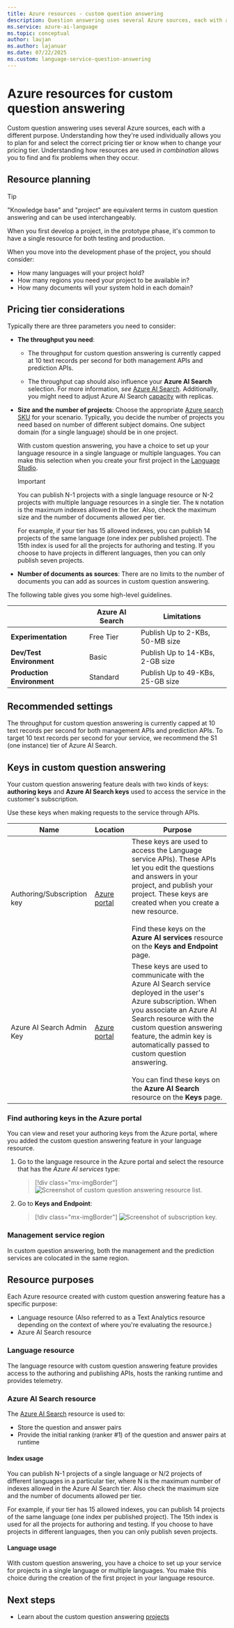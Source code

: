 ```yaml
---
title: Azure resources - custom question answering
description: Question answering uses several Azure sources, each with a different purpose. Understanding how they're used individually allows you to plan for and select the correct pricing tier or know when to change your pricing tier. Understanding how they're used in combination allows you to find and fix problems when they occur.
ms.service: azure-ai-language
ms.topic: conceptual
author: laujan
ms.author: lajanuar
ms.date: 07/22/2025
ms.custom: language-service-question-answering
---
```


# Azure resources for custom question answering

Custom question answering uses several Azure sources, each with a different purpose. Understanding how they're used individually allows you to plan for and select the correct pricing tier or know when to change your pricing tier. Understanding how resources are used _in combination_ allows you to find and fix problems when they occur.

## Resource planning

> [!TIP]
> "Knowledge base" and "project" are equivalent terms in custom question answering and can be used interchangeably.

When you first develop a project, in the prototype phase, it's common to have a single resource for both testing and production.

When you move into the development phase of the project, you should consider:

* How many languages will your project hold?
* How many regions you need your project to be available in?
* How many documents will your system hold in each domain?

## Pricing tier considerations

Typically there are three parameters you need to consider:

* **The throughput you need**:

    * The throughput for custom question answering is currently capped at 10 text records per second for both management APIs and prediction APIs.

    * The throughput cap should also influence your **Azure AI Search** selection. For more information, *see* [Azure AI Search](/azure/search/search-sku-tier). Additionally, you might need to adjust Azure AI Search [capacity](/azure/search/search-capacity-planning) with replicas.

* **Size and the number of projects**: Choose the appropriate [Azure search SKU](https://azure.microsoft.com/pricing/details/search/) for your scenario. Typically, you decide the number of projects you need based on number of different subject domains. One subject domain (for a single language) should be in one project.

    With custom question answering, you have a choice to set up your language resource in a single language or multiple languages. You can make this selection when you create your first project in the [Language Studio](https://language.azure.com/).

    > [!IMPORTANT]
    > You can publish N-1 projects  with a single language resource or N-2 projects with multiple language resources in a single tier. The `N` notation is the maximum indexes allowed in the tier.
    > Also, check the maximum size and the number of documents allowed per tier.

    For example, if your tier has 15 allowed indexes, you can publish 14 projects of the same language (one index per published project). The 15th index is used for all the projects for authoring and testing. If you choose to have projects in different languages, then you can only publish seven projects.

* **Number of documents as sources**: There are no limits to the number of documents you can add as sources in custom question answering.

The following table gives you some high-level guidelines.

|                            |Azure AI Search | Limitations                      |
| -------------------------- |------------ | -------------------------------- |
| **Experimentation**        |Free Tier    | Publish Up to 2-KBs, 50-MB size  |
| **Dev/Test Environment**   |Basic        | Publish Up to 14-KBs, 2-GB size    |
| **Production Environment** |Standard     | Publish Up to 49-KBs, 25-GB size |

## Recommended settings


The throughput for custom question answering is currently capped at 10 text records per second for both management APIs and prediction APIs. To target 10 text records per second for your service, we recommend the S1 (one instance) tier of Azure AI Search.


## Keys in custom question answering

Your custom question answering feature deals with two kinds of keys: **authoring keys** and **Azure AI Search keys** used to access the service in the customer's subscription.

Use these keys when making requests to the service through APIs.

|Name|Location|Purpose|
|--|--|--|
|Authoring/Subscription key|[Azure portal](https://azure.microsoft.com/free/cognitive-services/)|These keys are used to access the Language service APIs). These APIs let you edit the questions and answers in your project, and publish your project. These keys are created when you create a new resource.<br><br>Find these keys on the **Azure AI services** resource on the **Keys and Endpoint** page.|
|Azure AI Search Admin Key|[Azure portal](/azure/search/search-security-api-keys)|These keys are used to communicate with the Azure AI Search service deployed in the user's Azure subscription. When you associate an Azure AI Search resource with the custom question answering feature, the admin key is automatically passed to custom question answering. <br><br>You can find these keys on the **Azure AI Search** resource on the **Keys** page.|

### Find authoring keys in the Azure portal

You can view and reset your authoring keys from the Azure portal, where you added the custom question answering feature in your language resource.

1. Go to the language resource in the Azure portal and select the resource that has the *Azure AI services* type:

    > [!div class="mx-imgBorder"]
    > ![Screenshot of custom question answering resource list.](../../../qnamaker/media/qnamaker-how-to-setup-service/resources-created-question-answering.png)

2. Go to **Keys and Endpoint**:

    > [!div class="mx-imgBorder"]
    > ![Screenshot of subscription key.](../../../qnamaker/media/qnamaker-how-to-key-management/custom-qna-keys-and-endpoint.png)

### Management service region

In custom question answering, both the management and the prediction services are colocated in the same region.

## Resource purposes

Each Azure resource created with custom question answering feature has a specific purpose:

* Language resource (Also referred to as a Text Analytics resource depending on the context of where you're evaluating the resource.)
* Azure AI Search resource

### Language resource

The language resource with custom question answering feature provides access to the authoring and publishing APIs, hosts the ranking runtime and provides telemetry.

### Azure AI Search resource

The [Azure AI Search](/azure/search/) resource is used to:

* Store the question and answer pairs
* Provide the initial ranking (ranker #1) of the question and answer pairs at runtime

#### Index usage

You can publish N-1 projects of a single language or N/2 projects of different languages in a particular tier, where N is the maximum number of indexes allowed in the Azure AI Search tier. Also check the maximum size and the number of documents allowed per tier.

For example, if your tier has 15 allowed indexes, you can publish 14 projects of the same language (one index per published project). The 15th index is used for all the projects for authoring and testing. If you choose to have projects in different languages, then you can only publish seven projects.

#### Language usage

With custom question answering, you have a choice to set up your service for projects in a single language or multiple languages. You make this choice during the creation of the first project in your language resource.

## Next steps

* Learn about the custom question answering [projects](../How-To/manage-knowledge-base.md)
